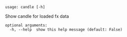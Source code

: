 ```
usage: candle [-h]
```

Show candle for loaded fx data

```
optional arguments:
  -h, --help  show this help message (default: False)
```
